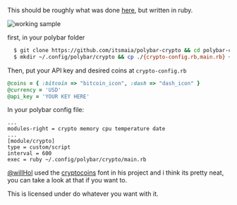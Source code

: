 This should be roughly what was done [here](https://github.com/willHol/polybar-crypto), but written in ruby.

![working sample](https://i.imgur.com/YdsBVVc.png)

first, in your polybar folder
```bash
  $ git clone https://github.com/itsmaia/polybar-crypto && cd polybar-cripto
  $ mkdir ~/.config/polybar/crypto && cp ./{crypto-config.rb,main.rb} ~/.config/polybar/crypt
```
Then, put your API key and desired coins at ```crypto-config.rb```

```ruby
@coins = { :bitcoin => "bitcoin_icon", :dash => "dash_icon" }
@currency = 'USD'
@api_key = 'YOUR KEY HERE'
```
In your polybar config file:
```
...
modules-right = crypto memory cpu temperature date
...
[module/crypto]
type = custom/script
interval = 600
exec = ruby ~/.config/polybar/crypto/main.rb
```

[@willHol](https://github.com/willHol) used the [cryptocoins](https://github.com/allienworks/cryptocoins) font in his project and i think its pretty neat, you can take a look at that if you want to.


This is licensed under do whatever you want with it.